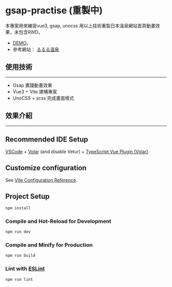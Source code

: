 # gsap-practise (重製中)

本專案用來練習vue3, gsap, unocss
用以上技術重製日本溫泉網站首頁動畫效果，未包含RWD。

- [DEMO](https://c926228.github.io/gsap-practise/)。
- 參考網站： [るるる温泉](https://ru-ru-ru.com/)

## 使用技術
---
- Gsap 實踐動畫效果
- Vue3 + Vite 建構專案
- UnoCSS + scss 完成畫面樣式

## 效果介紹
---


## Recommended IDE Setup

[VSCode](https://code.visualstudio.com/) + [Volar](https://marketplace.visualstudio.com/items?itemName=Vue.volar) (and disable Vetur) + [TypeScript Vue Plugin (Volar)](https://marketplace.visualstudio.com/items?itemName=Vue.vscode-typescript-vue-plugin).

## Customize configuration

See [Vite Configuration Reference](https://vitejs.dev/config/).

## Project Setup

```sh
npm install
```

### Compile and Hot-Reload for Development

```sh
npm run dev
```

### Compile and Minify for Production

```sh
npm run build
```

### Lint with [ESLint](https://eslint.org/)

```sh
npm run lint
```
